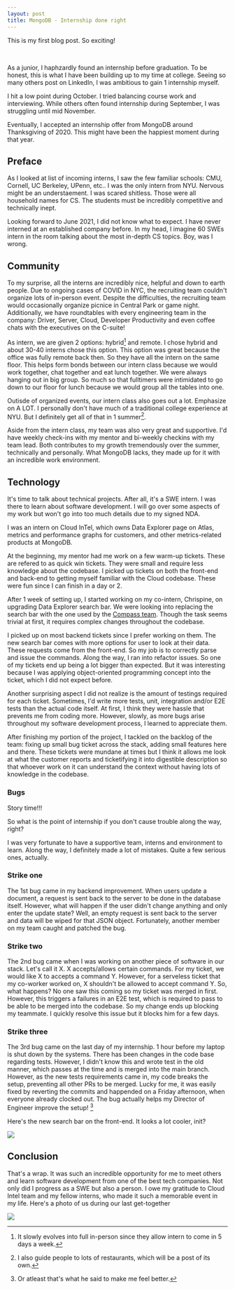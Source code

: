 ```yaml
---
layout: post
title: MongoDB - Internship done right
---
```


<p class="message">
This is my first blog post. So exciting!
</p>
<br/>

As a junior, I haphzardly found an internship before graduation. To be honest, this is what I have been building up to my time at college. Seeing so many others post on LinkedIn, I was ambitious to gain 1 internship myself.

I hit a low point during October. I tried balancing course work and interviewing. While others often found internship during September, I was struggling until mid November.

Eventually, I accepted an internship offer from MongoDB around Thanksgiving of 2020. This might have been the happiest moment during that year.

## Preface

As I looked at list of incoming interns, I saw the few familiar schools: CMU, Cornell, UC Berkeley, UPenn, etc.. I was the only intern from NYU. Nervous might be an understaement. I was scared shitless. Those were all household names for CS. The students must be incredibly competitive and technically inept.

Looking forward to June 2021, I did not know what to expect. I have never interned at an established company before. In my head, I imagine 60 SWEs intern in the room talking about the most in-depth CS topics. Boy, was I wrong.

## Community

To my surprise, all the interns are incredibly nice, helpful and down to earth people. Due to ongoing cases of COVID in NYC, the recruiting team couldn't organize lots of in-person event. Despite the difficulties, the recruiting team would occasionally organize picnice in Central Park or game night. Additionally, we have roundtables with every engineering team in the company: Driver, Server, Cloud, Developer Productivity and even coffee chats with the executives on the C-suite!

As intern, we are given 2 options: hybrid[^1] and remote. I chose hybrid and about 30-40 interns chose this option. This option was great because the office was fully remote back then. So they have all the intern on the same floor. This helps form bonds between our intern class because we would work together, chat together and eat lunch together. We were always hanging out in big group. So much so that fulltimers were intimidated to go down to our floor for lunch because we would group all the tables into one.

Outisde of organized events, our intern class also goes out a lot. Emphasize on A LOT. I personally don't have much of a traditional college experience at NYU. But I definitely get all of that in 1 summer[^2].

Aside from the intern class, my team was also very great and supportive. I'd have weekly check-ins with my mentor and bi-weekly checkins with my team lead. Both contributes to my growth tremendously over the summer, technically and personally. What MongoDB lacks, they made up for it with an incredible work environment.

## Technology

It's time to talk about technical projects. After all, it's a SWE intern. I was there to learn about software development. I will go over some aspects of my work but won't go into too much details due to my signed NDA.

I was an intern on Cloud InTel, which owns Data Explorer page on Atlas, metrics and performance graphs for customers, and other metrics-related products at MongoDB.

At the beginning, my mentor had me work on a few warm-up tickets. These are refered to as quick win tickets. They were small and require less knowledge about the codebase. I picked up tickets on both the front-end and back-end to getting myself familiar with the Cloud codebase. These were fun since I can finish in a day or 2. 

After 1 week of setting up, I started working on my co-intern, Chrispine, on upgrading Data Explorer search bar. We were looking into replacing the search bar with the one used by the [Compass team](https://github.com/mongodb-js/compass). Though the task seems trivial at first, it requires complex changes throughout the codebase. 

I picked up on most backend tickets since I prefer working on them. The new search bar comes with more options for user to look at their data. These requests come from the front-end. So my job is to correctly parse and issue the commands. Along the way, I ran into refactor issues. So one of my tickets end up being a lot bigger than expected. But it was interesting because I was applying object-oriented programming concept into the ticket, which I did not expect before. 

Another surprising aspect I did not realize is the amount of testings required for each ticket. Sometimes, I'd write more tests, unit, integration and/or E2E tests than the actual code itself. At first, I think they were hassle that prevents me from coding more. However, slowly, as more bugs arise throughout my software development process, I learned to appreciate them.

After finishing my portion of the project, I tackled on the backlog of the team: fixing up small bug ticket across the stack, adding small features here and there. These tickets were mundane at times but I think it allows me look at what the customer reports and ticketifying it into digestible description so that whoever work on it can understand the context without having lots of knowledge in the codebase.

### Bugs

Story time!!!

So what is the point of internship if you don't cause trouble along the way, right?

I was very fortunate to have a supportive team, interns and environment to learn. Along the way, I definitely made a lot of mistakes. Quite a few serious ones, actually.

### Strike one
The 1st bug came in my backend improvement. When users update a document, a request is sent back to the server to be done in the database itself. However, what will happen if the user didn't change anything and only enter the update state? Well, an empty request is sent back to the server and data will be wiped for that JSON object. Fortunately, another member on my team caught and patched the bug.

### Strike two
The 2nd bug came when I was working on another piece of software in our stack. Let's call it X. X accepts/allows certain commands. For my ticket, we would like X to accepts a command Y. However, for a serveless ticket that my co-worker worked on, X shouldn't be allowed to accept command Y. So, what happens? No one saw this coming so my ticket was merged in first. However, this triggers a failures in an E2E test, which is required to pass to be able to be merged into the codebase. So my change ends up blocking my teammate. I quickly resolve this issue but it blocks him for a few days.

### Strike three
The 3rd bug came on the last day of my internship. 1 hour before my laptop is shut down by the systems. There has been changes in the code base regarding tests. However, I didn't know this and wrote test in the old manner, which passes at the time and is merged into the main branch. However, as the new tests requirements came in, my code breaks the setup, preventing all other PRs to be merged. Lucky for me, it was easily fixed by reverting the commits and happended on a Friday afternoon, when everyone already clocked out. The bug actually helps my Director of Engineer improve the setup! [^3]

Here's the new search bar on the front-end. It looks a lot cooler, init?

![](https://kn99hn.github.io/assets/images/Atlas-Search-Bar.png?raw=true)

## Conclusion
That's a wrap. It was such an incredible opportunity for me to meet others and learn software development from one of the best tech companies. Not only did I progress as a SWE but also a person. I owe my gratitude to Cloud Intel team and my fellow interns, who made it such a memorable event in my life. Here's a photo of us during our last get-together

![](https://kn99hn.github.io/assets/images/MongoDB-interns.JPG?raw=true)

[^1]: It slowly evolves into full in-person since they allow intern to come in 5 days a week.

[^2]: I also guide people to lots of restaurants, which will be a post of its own.

[^3]: Or atleast that's what he said to make me feel better.



